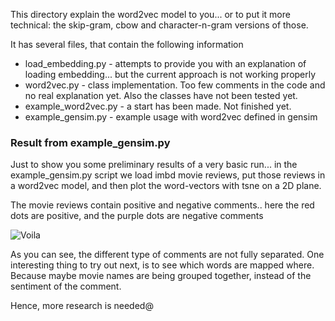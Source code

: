 This directory explain the word2vec model to you... or to put it more technical: the skip-gram, cbow and 
character-n-gram versions of those.

It has several files, that contain the following information

 * load_embedding.py - attempts to provide you with an explanation of loading embedding... but the current approach 
 is not working properly
 * word2vec.py - class implementation. Too few comments in the code and no real explanation yet. Also the classes 
 have not been tested yet.
 * example_word2vec.py - a start has been made. Not finished yet. 
 * example_gensim.py - example usage with word2vec defined in gensim
    
 
 ### Result from example_gensim.py
 
 Just to show you some preliminary results of a very basic run... in the example_gensim.py script we load imbd movie 
 reviews, put those reviews in a word2vec model, and then plot the word-vectors with tsne on a 2D plane.
 
  
 The movie reviews contain positive and negative comments.. here the red dots are positive, and the purple dots are 
 negative comments
 
![Voila](../plot/wordembedding/imbd_movie_reviews.png "A simple clustering of movie reviews")

As you can see, the different type of comments are not fully separated. One interesting thing to try out next, is to 
see which words are mapped where. Because maybe movie names are being grouped together, instead of the sentiment of 
the comment.

Hence, more research is needed@

    
    